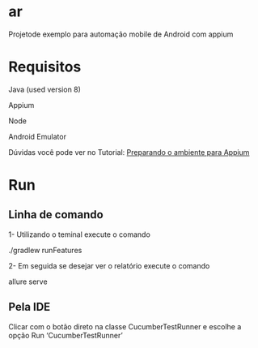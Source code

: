 # ar
Projetode exemplo para automação mobile de Android com appium

# Requisitos 

Java (used version 8)

Appium

Node

Android Emulator

Dúvidas você pode ver no Tutorial: 
 <a href=“https://medium.com/@marina.s.viana/preparando-o-ambiente-para-appium-e663f04af8f2“>Preparando o ambiente para Appium</a>

# Run

## Linha de comando

1- Utilizando o teminal execute o comando 

./gradlew runFeatures 

2- Em seguida se desejar ver o relatório execute o comando

allure serve

## Pela IDE
Clicar com o botão direto na classe CucumberTestRunner e escolhe a opção Run ‘CucumberTestRunner’

